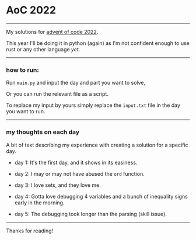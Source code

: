 # AoC 2022

---

My solutions for [advent of code 2022](https://adventofcode.com/2022).

This year I'll be doing it in python (again) as I'm not confident enough to use rust or any other language _yet_.

---

### how to run:

Run ``main.py`` and input the day and part you want to solve,

Or you can run the relevant file as a script.

To replace my input by yours simply replace the ``input.txt`` file in the day you want to run.

---

### my thoughts on each day

A bit of text describing my experience with creating a solution for a specific day.

* day 1: It's the first day, and it shows in its easiness.

* day 2: I may or may not have abused the ``ord`` function.

* day 3: I love sets, and they love me.

* day 4: Gotta love debugging 4 variables and a bunch of inequality signs early in the morning.

* day 5: The debugging took longer than the parsing (skill issue).

---

Thanks for reading!
